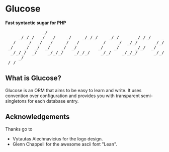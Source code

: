 Glucose
=======
**Fast syntactic sugar for PHP**
<pre>
              _/
     _/_/_/  _/  _/    _/    _/_/_/    _/_/      _/_/_/    _/_/
  _/    _/  _/  _/    _/  _/        _/    _/  _/_/      _/_/_/_/
 _/    _/  _/  _/    _/  _/        _/    _/      _/_/  _/
  _/_/_/  _/    _/_/_/    _/_/_/    _/_/    _/_/_/      _/_/_/
     _/
_/_/
</pre>

What is Glucose?
----------------
Glucose is an ORM that aims to be easy to learn and write.
It uses convention over configuration and provides you with transparent
semi-singletons for each database entry.

Acknowledgements
----------------

Thanks go to

- Vytautas Alechnavicius for the logo design.
- Glenn Chappell for the awesome ascii font "Lean".